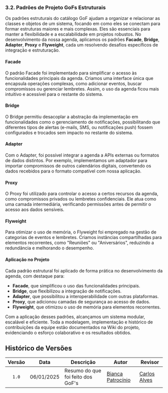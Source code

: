 ### 3.2. Padrões de Projeto GoFs Estruturais  

Os padrões estruturais do catálogo GoF ajudam a organizar e relacionar as classes e objetos de um sistema, focando em como eles se conectam para formar estruturas maiores e mais complexas. Eles são essenciais para manter a flexibilidade e a escalabilidade em projetos robustos. No desenvolvimento da nossa agenda, aplicamos os padrões **Facade**, **Bridge**, **Adapter**, **Proxy** e **Flyweight**, cada um resolvendo desafios específicos de integração e estruturação.  

#### Facade  
O padrão Facade foi implementado para simplificar o acesso às funcionalidades principais da agenda. Criamos uma interface única que encapsula operações complexas, como adicionar eventos, buscar compromissos ou gerenciar lembretes. Assim, o uso da agenda ficou mais intuitivo e acessível para o restante do sistema.  

#### Bridge  
O Bridge permitiu desacoplar a abstração da implementação em funcionalidades como o gerenciamento de notificações, possibilitando que diferentes tipos de alertas (e-mails, SMS, ou notificações push) fossem configurados e trocados sem impacto no restante do sistema.  

#### Adapter  
Com o Adapter, foi possível integrar a agenda a APIs externas ou formatos de dados distintos. Por exemplo, implementamos um adaptador para importar compromissos de outros calendários digitais, convertendo os dados recebidos para o formato compatível com nossa aplicação.  

#### Proxy  
O Proxy foi utilizado para controlar o acesso a certos recursos da agenda, como compromissos privados ou lembretes confidenciais. Ele atua como uma camada intermediária, verificando permissões antes de permitir o acesso aos dados sensíveis.  

#### Flyweight  
Para otimizar o uso de memória, o Flyweight foi empregado na gestão de categorias de eventos e lembretes. Criamos instâncias compartilhadas para elementos recorrentes, como "Reuniões" ou "Aniversários", reduzindo a redundância e melhorando o desempenho.  

#### Aplicação no Projeto  
Cada padrão estrutural foi aplicado de forma prática no desenvolvimento da agenda, com destaque para:  
- **Facade**, que simplificou o uso das funcionalidades principais.  
- **Bridge**, que flexibilizou a integração de notificações.  
- **Adapter**, que possibilitou a interoperabilidade com outras plataformas.  
- **Proxy**, que adicionou camadas de segurança ao acesso de dados.  
- **Flyweight**, que otimizou o uso de memória para elementos recorrentes.  

Com a aplicação desses padrões, alcançamos um sistema modular, escalável e eficiente. Toda a modelagem, implementação e histórico de contribuições da equipe estão documentados na Wiki do projeto, evidenciando o esforço colaborativo e os resultados obtidos.

## Histórico de Versões

| Versão | Data | Descrição | Autor | Revisor |
| :----: | ---- | --------- | ----- | ------- |
| `1.0`  | 06/01/2025 | Resumo do que foi feito dos GoF's | [Bianca Patrocínio](https://github.com/BiancaPatrocinio7) | [Carlos Alves](https://github.com/CADU110) |
